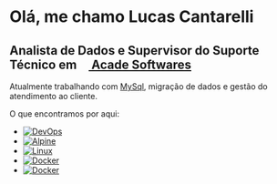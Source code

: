 
# Olá, me chamo Lucas Cantarelli
## Analista de Dados e Supervisor do Suporte Técnico em <a href="https://acadelotear.com.br/"><img src="https://user-images.githubusercontent.com/15838096/116098963-e18c6a80-a681-11eb-89ac-c063d30ee0e9.png" width="16" height="16"> Acade Softwares</a>

Atualmente trabalhando com <a href="https://www.mysql.com/">MySql</a>, migração de dados e gestão do atendimento ao cliente.

O que encontramos por aqui: 

- <a href="https://pt.wikipedia.org/wiki/DevOps">![DevOps](https://img.shields.io/badge/DevOps-Culture-green?style=plastic&logo=azuredevops)</a>
- <a href="https://hub.docker.com/_/alpine">![Alpine](https://img.shields.io/badge/Alpine-alpine%3Alatest-blue?style=plastic&logo=linux)</a>
- <a href="https://hub.docker.com/_/ubuntu">![Linux](https://img.shields.io/badge/Linux-Ubuntu--20.04.2-orange?style=plastic&logo=linux)</a>
- <a href="https://www.docker.com/">![Docker](https://img.shields.io/badge/Docker-Containers-blue?style=plastic&logo=docker)
- <a href="https://docs.docker.com/get-started/swarm-deploy/">![Docker](https://img.shields.io/badge/Swarm-Stacks-blue?style=plastic&logo=swarm)
